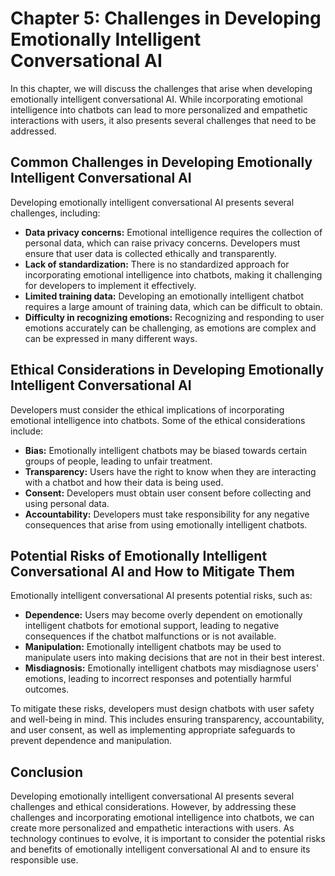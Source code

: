 Chapter 5: Challenges in Developing Emotionally Intelligent Conversational AI
=============================================================================

In this chapter, we will discuss the challenges that arise when developing emotionally intelligent conversational AI. While incorporating emotional intelligence into chatbots can lead to more personalized and empathetic interactions with users, it also presents several challenges that need to be addressed.

Common Challenges in Developing Emotionally Intelligent Conversational AI
-------------------------------------------------------------------------

Developing emotionally intelligent conversational AI presents several challenges, including:

* **Data privacy concerns:** Emotional intelligence requires the collection of personal data, which can raise privacy concerns. Developers must ensure that user data is collected ethically and transparently.
* **Lack of standardization:** There is no standardized approach for incorporating emotional intelligence into chatbots, making it challenging for developers to implement it effectively.
* **Limited training data:** Developing an emotionally intelligent chatbot requires a large amount of training data, which can be difficult to obtain.
* **Difficulty in recognizing emotions:** Recognizing and responding to user emotions accurately can be challenging, as emotions are complex and can be expressed in many different ways.

Ethical Considerations in Developing Emotionally Intelligent Conversational AI
------------------------------------------------------------------------------

Developers must consider the ethical implications of incorporating emotional intelligence into chatbots. Some of the ethical considerations include:

* **Bias:** Emotionally intelligent chatbots may be biased towards certain groups of people, leading to unfair treatment.
* **Transparency:** Users have the right to know when they are interacting with a chatbot and how their data is being used.
* **Consent:** Developers must obtain user consent before collecting and using personal data.
* **Accountability:** Developers must take responsibility for any negative consequences that arise from using emotionally intelligent chatbots.

Potential Risks of Emotionally Intelligent Conversational AI and How to Mitigate Them
-------------------------------------------------------------------------------------

Emotionally intelligent conversational AI presents potential risks, such as:

* **Dependence:** Users may become overly dependent on emotionally intelligent chatbots for emotional support, leading to negative consequences if the chatbot malfunctions or is not available.
* **Manipulation:** Emotionally intelligent chatbots may be used to manipulate users into making decisions that are not in their best interest.
* **Misdiagnosis:** Emotionally intelligent chatbots may misdiagnose users' emotions, leading to incorrect responses and potentially harmful outcomes.

To mitigate these risks, developers must design chatbots with user safety and well-being in mind. This includes ensuring transparency, accountability, and user consent, as well as implementing appropriate safeguards to prevent dependence and manipulation.

Conclusion
----------

Developing emotionally intelligent conversational AI presents several challenges and ethical considerations. However, by addressing these challenges and incorporating emotional intelligence into chatbots, we can create more personalized and empathetic interactions with users. As technology continues to evolve, it is important to consider the potential risks and benefits of emotionally intelligent conversational AI and to ensure its responsible use.
